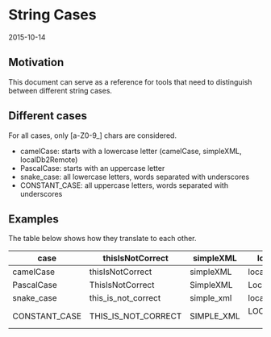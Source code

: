 String Cases
==========================
2015-10-14



Motivation
--------------

This document can serve as a reference for tools that need to distinguish between different string cases.




Different cases
-----------------------


For all cases, only [a-Z0-9_] chars are considered.



- camelCase: starts with a lowercase letter (camelCase, simpleXML, localDb2Remote)
- PascalCase: starts with an uppercase letter
- snake_case: all lowercase letters, words separated with underscores
- CONSTANT_CASE: all uppercase letters, words separated with underscores






Examples
-------------

The table below shows how they translate to each other.


case        |   thisIsNotCorrect    |  simpleXML  |  localDb2Remote   |   notFound404    |   local2remote 
------------| --------------------- | ------------ |  --------------- |  ---------------- | ---------------
camelCase   |   thisIsNotCorrect    |  simpleXML  |  localDb2Remote   |   notFound404     |  local2remote
PascalCase   |   ThisIsNotCorrect    |  SimpleXML  |  LocalDb2Remote   |   NotFound404   |  Local2Remote
snake_case  |   this_is_not_correct    |  simple_xml  |  local_db_2_remote   |   not_found_404  |  local_2_remote
CONSTANT_CASE  |   THIS_IS_NOT_CORRECT    |  SIMPLE_XML  |  LOCAL_DB_2_REMOTE   |   NOT_FOUND_404  |  LOCAL_2_REMOTE